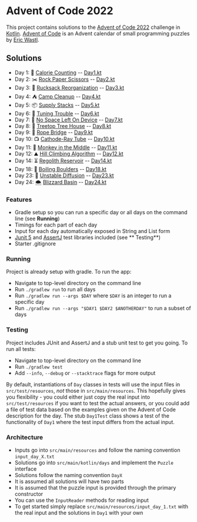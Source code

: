 # Advent of Code 2022

This project contains solutions to the [Advent of Code 2022](https://adventofcode.com/2022) challenge
in [Kotlin](https://kotlinlang.org/).
[Advent of Code](https://adventofcode.com) is an Advent calendar of small programming puzzles
by [Eric Wastl](http://was.tl/).

## Solutions

- Day 1: 🍪 [Calorie Counting](https://adventofcode.com/2022/day/1)
  -- [Day1.kt](https://github.com/andilau/advent-of-code-2022/blob/main/src/main/kotlin/days/Day1.kt)
- Day 2: ✂️ [Rock Paper Scissors](https://adventofcode.com/2022/day/2)
  -- [Day2.kt](https://github.com/andilau/advent-of-code-2022/blob/main/src/main/kotlin/days/Day2.kt)
- Day 3: 🎒️ [Rucksack Reorganization](https://adventofcode.com/2022/day/3)
  -- [Day3.kt](https://github.com/andilau/advent-of-code-2022/blob/main/src/main/kotlin/days/Day3.kt)
- Day 4: ⛺️️ [Camp Cleanup](https://adventofcode.com/2022/day/4)
  -- [Day4.kt](https://github.com/andilau/advent-of-code-2022/blob/main/src/main/kotlin/days/Day4.kt)
- Day 5: 📦 [Supply Stacks](https://adventofcode.com/2022/day/5)
  -- [Day5.kt](https://github.com/andilau/advent-of-code-2022/blob/main/src/main/kotlin/days/Day5.kt)
- Day 6: 📱 [Tuning Trouble](https://adventofcode.com/2022/day/6)
  -- [Day6.kt](https://github.com/andilau/advent-of-code-2022/blob/main/src/main/kotlin/days/Day6.kt)
- Day 7: 💾 [No Space Left On Device](https://adventofcode.com/2022/day/7)
  -- [Day7.kt](https://github.com/andilau/advent-of-code-2022/blob/main/src/main/kotlin/days/Day7.kt)
- Day 8: 🌳 [Treetop Tree House](https://adventofcode.com/2022/day/8)
  -- [Day8.kt](https://github.com/andilau/advent-of-code-2022/blob/main/src/main/kotlin/days/Day8.kt)
- Day 9: 📿 [Rope Bridge](https://adventofcode.com/2022/day/9)
  -- [Day9.kt](https://github.com/andilau/advent-of-code-2022/blob/main/src/main/kotlin/days/Day9.kt)
- Day 10: 📺 [Cathode-Ray Tube](https://adventofcode.com/2022/day/10)
  -- [Day10.kt](https://github.com/andilau/advent-of-code-2022/blob/main/src/main/kotlin/days/Day10.kt)
- Day 11: 🙈 [Monkey in the Middle](https://adventofcode.com/2022/day/11)
  -- [Day11.kt](https://github.com/andilau/advent-of-code-2022/blob/main/src/main/kotlin/days/Day11.kt)
- Day 12: ⛰ [Hill Climbing Algorithm](https://adventofcode.com/2022/day/12)
  -- [Day12.kt](https://github.com/andilau/advent-of-code-2022/blob/main/src/main/kotlin/days/Day12.kt)
- Day 14: ⏳ [Regolith Reservoir](https://adventofcode.com/2022/day/14)
  -- [Day14.kt](https://github.com/andilau/advent-of-code-2022/blob/main/src/main/kotlin/days/Day14.kt)
- Day 18: 🍩 [Boiling Boulders](https://adventofcode.com/2022/day/18)
  -- [Day18.kt](https://github.com/andilau/advent-of-code-2022/blob/main/src/main/kotlin/days/Day18.kt)
- Day 23: 🌱 [Unstable Diffusion](https://adventofcode.com/2022/day/23)
  -- [Day23.kt](https://github.com/andilau/advent-of-code-2022/blob/main/src/main/kotlin/days/Day23.kt)
- Day 24: 🌨 [Blizzard Basin](https://adventofcode.com/2022/day/24)
  -- [Day24.kt](https://github.com/andilau/advent-of-code-2022/blob/main/src/main/kotlin/days/Day24.kt)

### Features

* Gradle setup so you can run a specific day or all days on the command line (see **Running**)
* Timings for each part of each day
* Input for each day automatically exposed in String and List form
* [Junit 5](https://junit.org/junit5/) and [AssertJ](https://assertj.github.io/doc/) test libraries included (see **
  Testing**)
* Starter .gitignore

### Running

Project is already setup with gradle. To run the app:

* Navigate to top-level directory on the command line
* Run `./gradlew run` to run all days
* Run `./gradlew run --args $DAY` where `$DAY` is an integer to run a specific day
* Run `./gradlew run --args "$DAY1 $DAY2 $ANOTHERDAY"` to run a subset of days

### Testing

Project includes JUnit and AssertJ and a stub unit test to get you going. To run all tests:

* Navigate to top-level directory on the command line
* Run `./gradlew test`
* Add `--info`, `--debug` or `--stacktrace` flags for more output

By default, instantiations of `Day` classes in tests will use the input files in `src/test/resources`, _not_ those
in `src/main/resources`. This hopefully gives you flexibility - you could either just copy the real input
into `src/test/resources` if you want to test the actual answers, or you could add a file of test data based on the
examples given on the Advent of Code description for the day. The stub `Day1Test` class shows a test of the
functionality of `Day1` where the test input differs from the actual input.

### Architecture

* Inputs go into `src/main/resources` and follow the naming convention `input_day_X.txt`
* Solutions go into `src/main/kotlin/days` and implement the `Puzzle` interface
* Solutions follow the naming convention `DayX`
* It is assumed all solutions will have two parts
* It is assumed that the puzzle input is provided through the primary constructor
* You can use the `InputReader` methods for reading input
* To get started simply replace `src/main/resources/input_day_1.txt` with the real input and the solutions in `Day1`
  with your own
